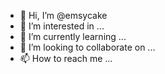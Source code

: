 - 👋 Hi, I’m @emsycake
- 👀 I’m interested in ...
- 🌱 I’m currently learning ...
- 💞️ I’m looking to collaborate on ...
- 📫 How to reach me ...

<!---
emsycake/emsycake is a ✨ special ✨ repository because its `README.md` (this file) appears on your GitHub profile.
You can click the Preview link to take a look at your changes.
--->
